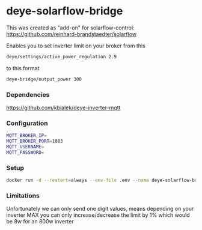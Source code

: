 # deye-solarflow-bridge

This was created as "add-on" for solarflow-control: https://github.com/reinhard-brandstaedter/solarflow

Enables you to set inverter limit on your broker from this

```bash
deye/settings/active_power_regulation 2.9
```

to this format

```bash
deye-bridge/output_power 300
```


### Dependencies
https://github.com/kbialek/deye-inverter-mqtt


### Configuration

```bash
MQTT_BROKER_IP=
MQTT_BROKER_PORT=1883
MQTT_USERNAME=
MQTT_PASSWORD=
```

### Setup

```bash
docker run -d --restart=always --env-file .env --name deye-solarflow-bridge tobit6795/deye-solarflow-bridge:latest
```


### Limitations
Unfortunately we can only send one digit values, means depending on your inverter MAX you can only increase/decrease the limit by 1% which would be 8w for an 800w inverter
